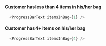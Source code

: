 #### Customer has less than 4 items in his/her bag
```js
  <ProgressBarText itemsInBag={1} />
```

#### Customer has 4+ items on his/her bag
```js
  <ProgressBarText itemsInBag={4} />
```
